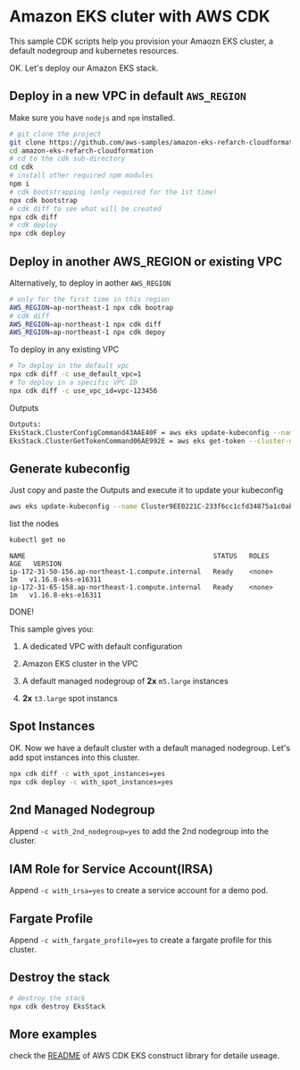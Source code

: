 # Amazon EKS cluter with AWS CDK

This sample CDK scripts help you provision your Amaozn EKS cluster, a default nodegroup and kubernetes resources.



OK. Let's deploy our Amazon EKS stack.

## Deploy in a new VPC in default `AWS_REGION`

Make sure you have `nodejs` and `npm` installed.


```bash
# git clone the project
git clone https://github.com/aws-samples/amazon-eks-refarch-cloudformation.git
cd amazon-eks-refarch-cloudformation
# cd to the cdk sub-directory
cd cdk
# install other required npm modules
npm i
# cdk bootstrapping (only required for the 1st time)
npx cdk bootstrap
# cdk diff to see what will be created
npx cdk diff
# cdk deploy
npx cdk deploy
```

## Deploy in another AWS_REGION or existing VPC

Alternatively, to deploy in aother `AWS_REGION`

```bash
# only for the first time in this region
AWS_REGION=ap-northeast-1 npx cdk bootrap
# cdk diff
AWS_REGION=ap-northeast-1 npx cdk diff
AWS_REGION=ap-northeast-1 npx cdk depoy
```

To deploy in any existing VPC

```bash
# To deploy in the default vpc
npx cdk diff -c use_default_vpc=1
# To deploy in a specific VPC ID
npx cdk diff -c use_vpc_id=vpc-123456
```


Outputs

```bash
Outputs:
EksStack.ClusterConfigCommand43AAE40F = aws eks update-kubeconfig --name Cluster9EE0221C-233f6cc1cfd34875a1c0ab20608b7870 --region ap-northeast-1 --role-arn arn:aws:iam::112233445566:role/EksStack-AdminRole38563C57-XU0ZUABAG56M
EksStack.ClusterGetTokenCommand06AE992E = aws eks get-token --cluster-name Cluster9EE0221C-233f6cc1cfd34875a1c0ab20608b7870 --region ap-northeast-1 --role-arn arn:aws:iam::112233445566:role/EksStack-AdminRole38563C57-XU0ZUABAG56M
```

## Generate kubeconfig

Just copy and paste the Outputs and execute it to update your kubeconfig

```bash
aws eks update-kubeconfig --name Cluster9EE0221C-233f6cc1cfd34875a1c0ab20608b7870 --region ap-northeast-1 --role-arn arn:aws:iam::112233445566:role/EksStack-AdminRole38563C57-XU0ZUABAG56M
```

list the nodes

```bash
kubectl get no
```

```
NAME                                               STATUS   ROLES    AGE   VERSION
ip-172-31-50-156.ap-northeast-1.compute.internal   Ready    <none>   1m   v1.16.8-eks-e16311
ip-172-31-65-158.ap-northeast-1.compute.internal   Ready    <none>   1m   v1.16.8-eks-e16311
```



DONE!

This sample gives you:

1) A dedicated VPC with default configuration

2) Amazon EKS cluster in the VPC

3) A default managed nodegroup of **2x** `m5.large` instances

4) **2x** `t3.large` spot instancs


## Spot Instances

OK. Now we have a default cluster with a default managed nodegroup. Let's add spot instances into this cluster.


```bash
npx cdk diff -c with_spot_instances=yes
npx cdk deploy -c with_spot_instances=yes
```

## 2nd Managed Nodegroup


Append `-c with_2nd_nodegroup=yes` to add the 2nd nodegroup into the cluster.

## IAM Role for Service Account(IRSA)


Append `-c with_irsa=yes` to create a service account for a demo pod.


## Fargate Profile


Append `-c with_fargate_profile=yes` to create a fargate profile for this cluster.


## Destroy the stack

```bash
# destroy the stack
npx cdk destroy EksStack
```

## More examples

check the [README](https://github.com/aws/aws-cdk/tree/master/packages/%40aws-cdk/aws-eks) of AWS CDK EKS construct library for detaile useage.

